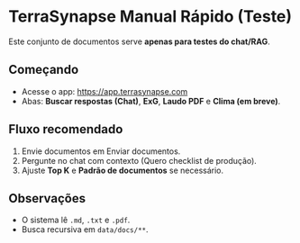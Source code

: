 ﻿# TerraSynapse  Manual Rápido (Teste)
Este conjunto de documentos serve **apenas para testes do chat/RAG**.

## Começando
- Acesse o app: https://app.terrasynapse.com
- Abas: **Buscar respostas (Chat)**, **ExG**, **Laudo PDF** e **Clima (em breve)**.

## Fluxo recomendado
1. Envie documentos em  Enviar documentos.
2. Pergunte no chat com contexto (Quero checklist de produção).
3. Ajuste **Top K** e **Padrão de documentos** se necessário.

## Observações
- O sistema lê `.md`, `.txt` e `.pdf`.
- Busca recursiva em `data/docs/**`.
